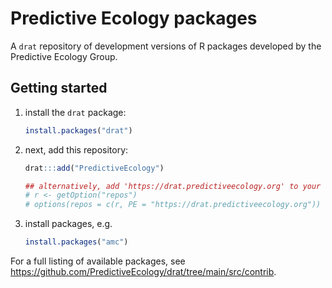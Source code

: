 # Predictive Ecology packages

A `drat` repository of development versions of R packages developed by the Predictive Ecology Group.

## Getting started

1. install the `drat` package:

    ```r
    install.packages("drat")
    ```

2. next, add this repository:

    ```r
    drat:::add("PredictiveEcology") 
    
    ## alternatively, add 'https://drat.predictiveecology.org' to your 'repos' list via options()
    # r <- getOption("repos")
    # options(repos = c(r, PE = "https://drat.predictiveecology.org"))
    ```
    
3. install packages, e.g.

    ```r
    install.packages("amc")
    ```

For a full listing of available packages, see <https://github.com/PredictiveEcology/drat/tree/main/src/contrib>.
